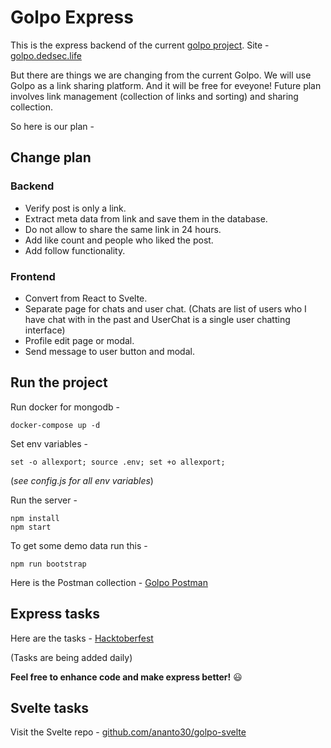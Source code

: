 # Golpo Express

This is the express backend of the current [golpo project](https://github.com/Ananto30/golpo). Site - [golpo.dedsec.life](http://golpo.dedsec.life/)

But there are things we are changing from the current Golpo. We will use Golpo as a link sharing platform. And it will be free for eveyone! Future plan involves link management (collection of links and sorting) and sharing collection.

So here is our plan -

## Change plan

### Backend

*   Verify post is only a link.
*   Extract meta data from link and save them in the database.
*   Do not allow to share the same link in 24 hours.
*   Add like count and people who liked the post.
*   Add follow functionality.

### Frontend

*   Convert from React to Svelte.
*   Separate page for chats and user chat. (Chats are list of users who I have chat with in the past and UserChat is a single user chatting interface)
*   Profile edit page or modal.
*   Send message to user button and modal.

## Run the project

Run docker for mongodb -

```
docker-compose up -d
```

Set env variables -

```
set -o allexport; source .env; set +o allexport;
```

(*see config.js for all env variables*)

Run the server -

```
npm install
npm start
```

To get some demo data run this -

```
npm run bootstrap
```

Here is the Postman collection - [Golpo Postman](https://documenter.getpostman.com/view/3713915/UUy4d5aV)

## Express tasks

Here are the tasks - [Hacktoberfest](https://github.com/Ananto30/golpo-express/issues?q=is%3Aissue+is%3Aopen+label%3AHacktoberfest)

(Tasks are being added daily)

**Feel free to enhance code and make express better!** 😃

## Svelte tasks

Visit the Svelte repo - [github.com/ananto30/golpo-svelte](https://github.com/Ananto30/golpo-svelte)
